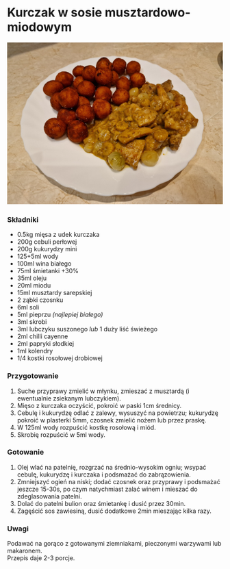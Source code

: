 # Kurczak w sosie musztardowo-miodowym

![Zdjęcie dania](Kurczak_w_sosie_musztardowo-miodowym.jpg)

### Składniki
- 0.5kg mięsa z udek kurczaka 
- 200g cebuli perłowej
- 200g kukurydzy mini
- 125+5ml wody
- 100ml wina białego
- 75ml śmietanki +30%
- 35ml oleju
- 20ml miodu
- 15ml musztardy sarepskiej
- 2 ząbki czosnku
- 6ml soli
- 5ml pieprzu *(najlepiej białego)*
- 3ml skrobi
- 3ml lubczyku suszonego *lub* 1 duży liść świeżego
- 2ml chilli cayenne
- 2ml papryki słodkiej
- 1ml kolendry
- 1/4 kostki rosołowej drobiowej

### Przygotowanie
1. Suche przyprawy zmielić w młynku, zmieszać z musztardą (i ewentualnie zsiekanym lubczykiem).
2. Mięso z kurczaka oczyścić, pokroić w paski 1cm średnicy.
3. Cebulę i kukurydzę odlać z zalewy, wysuszyć na powietrzu; kukurydzę pokroić w plasterki 5mm, czosnek zmielić nożem lub przez praskę.
4. W 125ml wody rozpuścić kostkę rosołową i miód.
5. Skrobię rozpuścić w 5ml wody.

### Gotowanie
1. Olej wlać na patelnię, rozgrzać na średnio-wysokim ogniu; wsypać cebulę, kukurydzę i kurczaka i podsmażać do zabrązowienia.
2. Zmniejszyć ogień na niski; dodać czosnek oraz przyprawy i podsmażać jeszcze 15-30s, po czym natychmiast zalać winem i mieszać do zdeglasowania patelni.
3. Dolać do patelni bulion oraz śmietankę i dusić przez 30min.
4. Zagęścić sos zawiesiną, dusić dodatkowe 2min mieszając kilka razy.


### Uwagi
Podawać na gorąco z gotowanymi ziemniakami, pieczonymi warzywami lub makaronem.\
Przepis daje 2-3 porcje.
